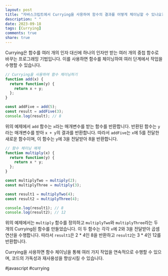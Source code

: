 ```yaml
---
layout: post
title: "자바스크립트에서 Currying을 사용하여 함수의 결과를 어떻게 체이닝할 수 있나요?"
description: " "
date: 2023-09-18
tags: [Currying]
comments: true
share: true
---
```


Currying은 함수를 여러 개의 인자 대신에 하나의 인자만 받는 여러 개의 중첩 함수로 바꾸는 프로그래밍 기법입니다. 이를 사용하면 함수를 체이닝하여 여러 단계에서 작업을 수행할 수 있습니다.

```javascript
// Currying을 사용하여 함수 체이닝하기
function add(x) {
  return function(y) {
    return x + y;
  };
}

const addFive = add(5);
const result = addFive(3);
console.log(result); // 8
```

위의 예제에서 `add` 함수는 `x`라는 매개변수를 받는 함수를 반환합니다. 반환된 함수는 `y`라는 매개변수를 받아 `x + y`의 결과를 반환합니다. 따라서 `addFive`는 `x`에 5를 전달한 새로운 함수이며, 이 함수는 `y`에 3을 전달받아 8을 반환합니다.

```javascript
// 함수 체이닝 예제
function multiply(x) {
  return function(y) {
    return x * y;
  };
}

const multiplyTwo = multiply(2);
const multiplyThree = multiply(3);

const result1 = multiplyTwo(4);
const result2 = multiplyThree(4);

console.log(result1); // 8
console.log(result2); // 12
```

위의 예제에서는 `multiply` 함수를 정의하고 `multiplyTwo`와 `multiplyThree`라는 두 개의 Currying된 함수를 만들었습니다. 이 두 함수는 각각 `x`에 2와 3을 전달받아 곱셈 연산을 수행합니다. 따라서 `result1`은 2 * 4인 8을 반환하고 `result2`는 3 * 4인 12를 반환합니다.

Currying을 사용하면 함수 체이닝을 통해 여러 가지 작업을 연속적으로 수행할 수 있으며, 코드의 가독성과 재사용성을 향상시킬 수 있습니다.

#javascript #currying